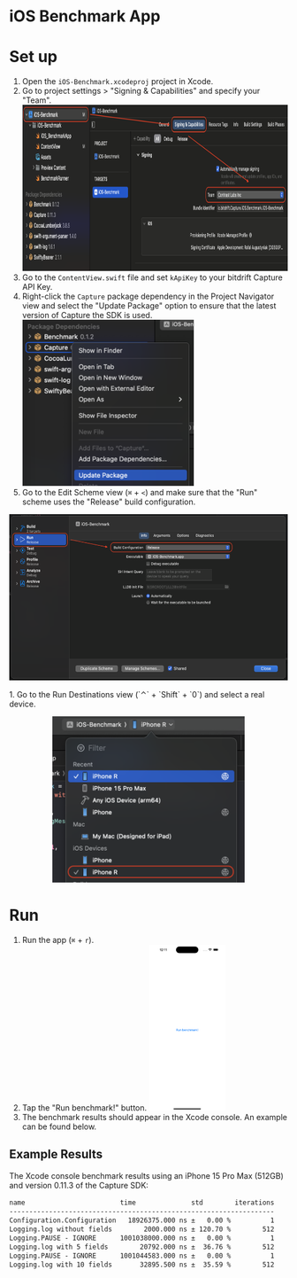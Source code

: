 # iOS Benchmark App

# Set up

1. Open the `iOS-Benchmark.xcodeproj` project in Xcode.
1. Go to project settings > "Signing & Capabilities" and specify your "Team". <img src="/Resources/Assets/ios-benchmark-app-setup-01.png" height="300">
1. Go to the `ContentView.swift` file and set `kApiKey` to your bitdrift Capture API Key.
1. Right-click the `Capture` package dependency in the Project Navigator view and select the "Update Package" option to ensure that the latest version of Capture the SDK is used. <img src="/Resources/Assets/ios-benchmark-app-setup-02.png" height="300">
1. Go to the Edit Scheme view (`⌘` + `<`) and make sure that the "Run" scheme uses the "Release" build configuration. 
<p align="center">
<img src="/Resources/Assets/ios-benchmark-app-setup-03.png" height="300">
</p>
1. Go to the Run Destinations view (`⌃` + `Shift` + `0`) and select a real device.
<p align="center">
<img src="/Resources/Assets/ios-benchmark-app-setup-04.png" height="300">
</p>

# Run

1. Run the app (`⌘` + `r`).
1. Tap the "Run benchmark!" button. <img src="/Resources/Assets/ios-benchmark-app-setup-05.png" height="300">
1. The benchmark results should appear in the Xcode console. An example can be found below.

## Example Results

The Xcode console benchmark results using an iPhone 15 Pro Max (512GB) and version 0.11.3 of the Capture SDK:

```
name                        time              std        iterations
-------------------------------------------------------------------
Configuration.Configuration   18926375.000 ns ±   0.00 %          1
Logging.log without fields        2000.000 ns ± 120.70 %        512
Logging.PAUSE - IGNORE      1001038000.000 ns ±   0.00 %          1
Logging.log with 5 fields        20792.000 ns ±  36.76 %        512
Logging.PAUSE - IGNORE      1001044583.000 ns ±   0.00 %          1
Logging.log with 10 fields       32895.500 ns ±  35.59 %        512
```
